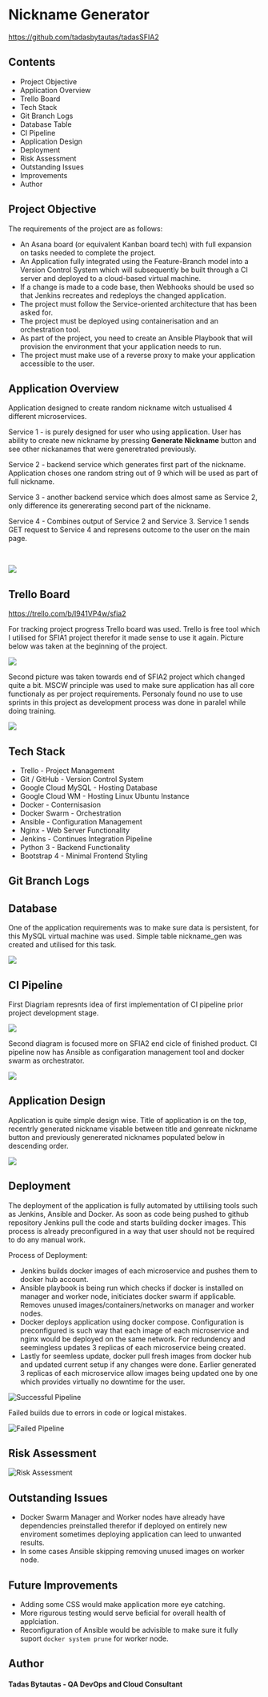 # Nickname Generator

https://github.com/tadasbytautas/tadasSFIA2

## Contents

- Project Objective
- Application Overview
- Trello Board
- Tech Stack
- Git Branch Logs
- Database Table
- CI Pipeline
- Application Design
- Deployment 
- Risk Assessment
- Outstanding Issues
- Improvements
- Author

## Project Objective

The requirements of the project are as follows:
- An Asana board (or equivalent Kanban board tech) with full expansion on tasks needed to complete the project. 
- An Application fully integrated using the Feature-Branch model into a Version Control System which will subsequently be built through a CI server and deployed to a cloud-based virtual machine. 
- If a change is made to a code base, then Webhooks should be used so that Jenkins recreates and redeploys the changed application. 
- The project must follow the Service-oriented architecture that has been asked for. 
- The project must be deployed using containerisation and an orchestration tool.
- As part of the project, you need to create an Ansible Playbook that will provision the environment that your application needs to run. 
- The project must make use of a reverse proxy to make your application accessible to the user. 

  
## Application Overview
Application designed to create random nickname witch ustualised 4 different microservices.   

Service 1 - is purely designed for user who using application. User has ability to create new nickname by pressing **Generate Nickname** button and see other nickanames that were generetrated previously.

Service 2 - backend service which generates first part of the nickname. Application choses one random string out of 9 which will be used as part of full nickname.

Service 3 - another backend service which does almost same as Service 2, only difference its genererating second part of the nickname.

Service 4 - Combines output of Service 2 and Service 3. Service 1 sends GET request to Service 4 and represens outcome to the user on the main page.

<br>

![](./images/service.png)


## Trello Board

https://trello.com/b/I941VP4w/sfia2

For tracking project progress Trello board was used. Trello is free tool which I utilised for SFIA1 project therefor it made sense to use it again. Picture below was taken at the beginning of the project.

![](./images/trello1.png)

Second picture was taken towards end of SFIA2 project which changed quite a bit. MSCW principle was used to make sure application has all core functionaly as per project requirements. Personaly found no use to use sprints in this project as development process was done in paralel while doing training. 

![](./images/trello2.png)

## Tech Stack

- Trello - Project Management
- Git / GitHub - Version Control System
- Google Cloud MySQL - Hosting Database
- Google Cloud WM - Hosting Linux Ubuntu Instance
- Docker - Conternisasion
- Docker Swarm - Orchestration
- Ansible - Configuration Management
- Nginx - Web Server Functionality
- Jenkins - Continues Integration Pipeline
- Python 3 - Backend Functionality
- Bootstrap 4 - Minimal Frontend Styling

## Git Branch Logs


## Database
One of the application requirements was to make sure data is persistent, for this MySQL virtual machine was used. Simple table nickname_gen was created and utilised for this task. 

![](./images/table.png)

## CI Pipeline  

First Diagriam represnts idea of first implementation of CI pipeline prior project development stage. 

![](./images/CI1.png)

Second diagram is focused more on SFIA2 end cicle of finished product. CI pipeline now has Ansible as configaration management tool and docker swarm as orchestrator.

![](./images/CI2.png)

##  Application Design 

Application is quite simple design wise. Title of application is on the top, recentrly generated nickname visable between title and genreate nickname button and previously genererated nicknames populated below in descending order.

![](./images/appscreen.png)

## Deployment

The deployment of the application is fully automated by uttilising tools such as Jenkins, Ansible and Docker. As soon as code being pushed to github repository Jenkins pull the code and starts building docker images. This process is already preconfigured in a way that user should not be required to do any manual work.

Process of Deployment:

- Jenkins builds docker images of each microservice and pushes them to docker hub account.
- Ansible playbook is being run which checks if docker is installed on manager and worker node, initiciates docker swarm if applicable. Removes unused images/containers/networks on manager and worker nodes.
- Docker deploys application using docker compose. Configuration is preconfigured is such way that each image of each microservice and nginx would be deployed on the same network. For redundency and seemingless updates 3 replicas of each microservice being created.
- Lastly for seemless update, docker pull fresh images from docker hub and updated current setup if any changes were done. Earlier generated 3 replicas of each microservice allow images being updated one by one which provides virtually no downtime for the user.  

![Successful Pipeline](./images/okCI.png)

Failed builds due to errors in code or logical mistakes.

![Failed Pipeline](./images/errorCI.png)

## Risk Assessment 

![Risk Assessment](./images/risk.jpg)

## Outstanding Issues

- Docker Swarm Manager and Worker nodes have already have dependencies preinstalled therefor if deployed on entirely new enviroment sometimes deploying application can leed to unwanted results.
- In some cases Ansible skipping removing unused images on worker node. 

## Future Improvements

 - Adding some CSS would make application more eye catching.
 - More rigurous testing would serve beficial for overall health of applciation. 
 - Reconfiguration of Ansible would be advisible to make sure it fully suport ``` docker system prune ``` for worker node.

 ## Author

 #### Tadas Bytautas - QA DevOps and Cloud Consultant